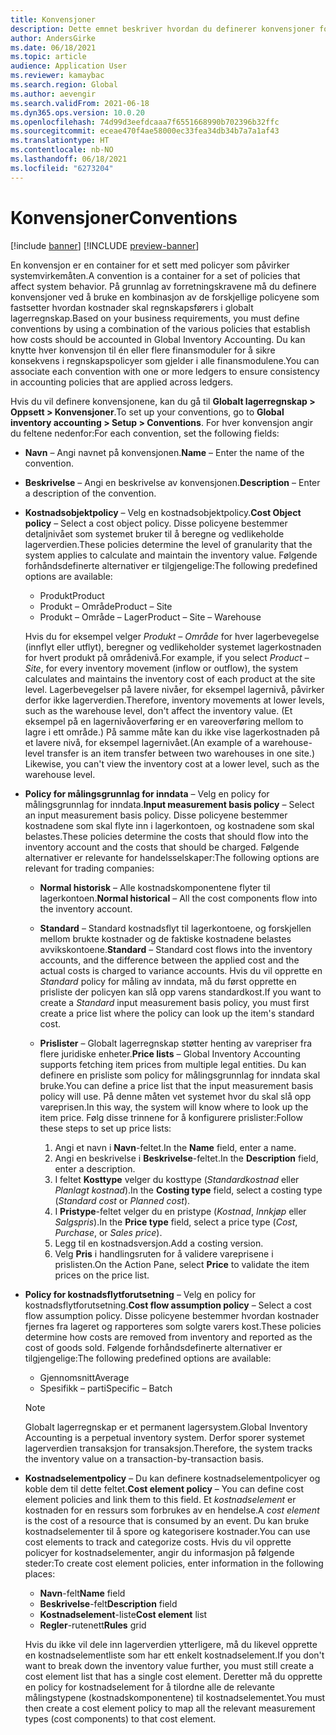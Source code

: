 ```yaml
---
title: Konvensjoner
description: Dette emnet beskriver hvordan du definerer konvensjoner for å fastsette hvordan kostnader skal beregnes i Globalt lagerregnskap.
author: AndersGirke
ms.date: 06/18/2021
ms.topic: article
audience: Application User
ms.reviewer: kamaybac
ms.search.region: Global
ms.author: aevengir
ms.search.validFrom: 2021-06-18
ms.dyn365.ops.version: 10.0.20
ms.openlocfilehash: 74d99d3eefdcaaa7f6551668990b702396b32ffc
ms.sourcegitcommit: eceae470f4ae58000ec33fea34db34b7a7a1af43
ms.translationtype: HT
ms.contentlocale: nb-NO
ms.lasthandoff: 06/18/2021
ms.locfileid: "6273204"
---
```

# <a name="conventions"></a><span data-ttu-id="71805-103">Konvensjoner</span><span class="sxs-lookup"><span data-stu-id="71805-103">Conventions</span></span>

[!include [banner](../includes/banner.md)]
[!INCLUDE [preview-banner](../includes/preview-banner.md)]

<span data-ttu-id="71805-104">En konvensjon er en container for et sett med policyer som påvirker systemvirkemåten.</span><span class="sxs-lookup"><span data-stu-id="71805-104">A convention is a container for a set of policies that affect system behavior.</span></span> <span data-ttu-id="71805-105">På grunnlag av forretningskravene må du definere konvensjoner ved å bruke en kombinasjon av de forskjellige policyene som fastsetter hvordan kostnader skal regnskapsførers i globalt lagerregnskap.</span><span class="sxs-lookup"><span data-stu-id="71805-105">Based on your business requirements, you must define conventions by using a combination of the various policies that establish how costs should be accounted in Global Inventory Accounting.</span></span> <span data-ttu-id="71805-106">Du kan knytte hver konvensjon til én eller flere finansmoduler for å sikre konsekvens i regnskapspolicyer som gjelder i alle finansmodulene.</span><span class="sxs-lookup"><span data-stu-id="71805-106">You can associate each convention with one or more ledgers to ensure consistency in accounting policies that are applied across ledgers.</span></span>

<span data-ttu-id="71805-107">Hvis du vil definere konvensjonene, kan du gå til **Globalt lagerregnskap \> Oppsett \> Konvensjoner**.</span><span class="sxs-lookup"><span data-stu-id="71805-107">To set up your conventions, go to **Global inventory accounting \> Setup \> Conventions**.</span></span> <span data-ttu-id="71805-108">For hver konvensjon angir du feltene nedenfor:</span><span class="sxs-lookup"><span data-stu-id="71805-108">For each convention, set the following fields:</span></span>

- <span data-ttu-id="71805-109">**Navn** – Angi navnet på konvensjonen.</span><span class="sxs-lookup"><span data-stu-id="71805-109">**Name** – Enter the name of the convention.</span></span>
- <span data-ttu-id="71805-110">**Beskrivelse** – Angi en beskrivelse av konvensjonen.</span><span class="sxs-lookup"><span data-stu-id="71805-110">**Description** – Enter a description of the convention.</span></span>
- <span data-ttu-id="71805-111">**Kostnadsobjektpolicy** – Velg en kostnadsobjektpolicy.</span><span class="sxs-lookup"><span data-stu-id="71805-111">**Cost Object policy** – Select a cost object policy.</span></span> <span data-ttu-id="71805-112">Disse policyene bestemmer detaljnivået som systemet bruker til å beregne og vedlikeholde lagerverdien.</span><span class="sxs-lookup"><span data-stu-id="71805-112">These policies determine the level of granularity that the system applies to calculate and maintain the inventory value.</span></span> <span data-ttu-id="71805-113">Følgende forhåndsdefinerte alternativer er tilgjengelige:</span><span class="sxs-lookup"><span data-stu-id="71805-113">The following predefined options are available:</span></span>

    - <span data-ttu-id="71805-114">Produkt</span><span class="sxs-lookup"><span data-stu-id="71805-114">Product</span></span>
    - <span data-ttu-id="71805-115">Produkt – Område</span><span class="sxs-lookup"><span data-stu-id="71805-115">Product – Site</span></span>
    - <span data-ttu-id="71805-116">Produkt – Område – Lager</span><span class="sxs-lookup"><span data-stu-id="71805-116">Product – Site – Warehouse</span></span>

    <span data-ttu-id="71805-117">Hvis du for eksempel velger *Produkt – Område* for hver lagerbevegelse (innflyt eller utflyt), beregner og vedlikeholder systemet lagerkostnaden for hvert produkt på områdenivå.</span><span class="sxs-lookup"><span data-stu-id="71805-117">For example, if you select *Product – Site*, for every inventory movement (inflow or outflow), the system calculates and maintains the inventory cost of each product at the site level.</span></span> <span data-ttu-id="71805-118">Lagerbevegelser på lavere nivåer, for eksempel lagernivå, påvirker derfor ikke lagerverdien.</span><span class="sxs-lookup"><span data-stu-id="71805-118">Therefore, inventory movements at lower levels, such as the warehouse level, don't affect the inventory value.</span></span> <span data-ttu-id="71805-119">(Et eksempel på en lagernivåoverføring er en vareoverføring mellom to lagre i ett område.) På samme måte kan du ikke vise lagerkostnaden på et lavere nivå, for eksempel lagernivået.</span><span class="sxs-lookup"><span data-stu-id="71805-119">(An example of a warehouse-level transfer is an item transfer between two warehouses in one site.) Likewise, you can't view the inventory cost at a lower level, such as the warehouse level.</span></span>

- <span data-ttu-id="71805-120">**Policy for målingsgrunnlag for inndata** – Velg en policy for målingsgrunnlag for inndata.</span><span class="sxs-lookup"><span data-stu-id="71805-120">**Input measurement basis policy** – Select an input measurement basis policy.</span></span> <span data-ttu-id="71805-121">Disse policyene bestemmer kostnadene som skal flyte inn i lagerkontoen, og kostnadene som skal belastes.</span><span class="sxs-lookup"><span data-stu-id="71805-121">These policies determine the costs that should flow into the inventory account and the costs that should be charged.</span></span> <span data-ttu-id="71805-122">Følgende alternativer er relevante for handelsselskaper:</span><span class="sxs-lookup"><span data-stu-id="71805-122">The following options are relevant for trading companies:</span></span>

    - <span data-ttu-id="71805-123">**Normal historisk** – Alle kostnadskomponentene flyter til lagerkontoen.</span><span class="sxs-lookup"><span data-stu-id="71805-123">**Normal historical** – All the cost components flow into the inventory account.</span></span>
    - <span data-ttu-id="71805-124">**Standard** – Standard kostnadsflyt til lagerkontoene, og forskjellen mellom brukte kostnader og de faktiske kostnadene belastes avvikskontoene.</span><span class="sxs-lookup"><span data-stu-id="71805-124">**Standard** – Standard cost flows into the inventory accounts, and the difference between the applied cost and the actual costs is charged to variance accounts.</span></span> <span data-ttu-id="71805-125">Hvis du vil opprette en *Standard* policy for måling av inndata, må du først opprette en prisliste der policyen kan slå opp varens standardkost.</span><span class="sxs-lookup"><span data-stu-id="71805-125">If you want to create a *Standard* input measurement basis policy, you must first create a price list where the policy can look up the item's standard cost.</span></span>
    - <span data-ttu-id="71805-126">**Prislister** – Globalt lagerregnskap støtter henting av varepriser fra flere juridiske enheter.</span><span class="sxs-lookup"><span data-stu-id="71805-126">**Price lists** – Global Inventory Accounting supports fetching item prices from multiple legal entities.</span></span> <span data-ttu-id="71805-127">Du kan definere en prisliste som policy for målingsgrunnlag for inndata skal bruke.</span><span class="sxs-lookup"><span data-stu-id="71805-127">You can define a price list that the input measurement basis policy will use.</span></span> <span data-ttu-id="71805-128">På denne måten vet systemet hvor du skal slå opp vareprisen.</span><span class="sxs-lookup"><span data-stu-id="71805-128">In this way, the system will know where to look up the item price.</span></span> <span data-ttu-id="71805-129">Følg disse trinnene for å konfigurere prislister:</span><span class="sxs-lookup"><span data-stu-id="71805-129">Follow these steps to set up price lists:</span></span>

        1. <span data-ttu-id="71805-130">Angi et navn i **Navn**-feltet.</span><span class="sxs-lookup"><span data-stu-id="71805-130">In the **Name** field, enter a name.</span></span>
        1. <span data-ttu-id="71805-131">Angi en beskrivelse i **Beskrivelse**-feltet.</span><span class="sxs-lookup"><span data-stu-id="71805-131">In the **Description** field, enter a description.</span></span>
        1. <span data-ttu-id="71805-132">I feltet **Kosttype** velger du kosttype (*Standardkostnad* eller *Planlagt kostnad*).</span><span class="sxs-lookup"><span data-stu-id="71805-132">In the **Costing type** field, select a costing type (*Standard cost* or *Planned cost*).</span></span>
        1. <span data-ttu-id="71805-133">I **Pristype**-feltet velger du en pristype (*Kostnad*, *Innkjøp* eller *Salgspris*).</span><span class="sxs-lookup"><span data-stu-id="71805-133">In the **Price type** field, select a price type (*Cost*, *Purchase*, or *Sales price*).</span></span>
        1. <span data-ttu-id="71805-134">Legg til en kostnadsversjon.</span><span class="sxs-lookup"><span data-stu-id="71805-134">Add a costing version.</span></span>
        1. <span data-ttu-id="71805-135">Velg **Pris** i handlingsruten for å validere vareprisene i prislisten.</span><span class="sxs-lookup"><span data-stu-id="71805-135">On the Action Pane, select **Price** to validate the item prices on the price list.</span></span>

- <span data-ttu-id="71805-136">**Policy for kostnadsflytforutsetning** – Velg en policy for kostnadsflytforutsetning.</span><span class="sxs-lookup"><span data-stu-id="71805-136">**Cost flow assumption policy** – Select a cost flow assumption policy.</span></span> <span data-ttu-id="71805-137">Disse policyene bestemmer hvordan kostnader fjernes fra lageret og rapporteres som solgte varers kost.</span><span class="sxs-lookup"><span data-stu-id="71805-137">These policies determine how costs are removed from inventory and reported as the cost of goods sold.</span></span> <span data-ttu-id="71805-138">Følgende forhåndsdefinerte alternativer er tilgjengelige:</span><span class="sxs-lookup"><span data-stu-id="71805-138">The following predefined options are available:</span></span>

    - <span data-ttu-id="71805-139">Gjennomsnitt</span><span class="sxs-lookup"><span data-stu-id="71805-139">Average</span></span>
    - <span data-ttu-id="71805-140">Spesifikk – parti</span><span class="sxs-lookup"><span data-stu-id="71805-140">Specific – Batch</span></span>

    > [!NOTE]
    > <span data-ttu-id="71805-141">Globalt lagerregnskap er et permanent lagersystem.</span><span class="sxs-lookup"><span data-stu-id="71805-141">Global Inventory Accounting is a perpetual inventory system.</span></span> <span data-ttu-id="71805-142">Derfor sporer systemet lagerverdien transaksjon for transaksjon.</span><span class="sxs-lookup"><span data-stu-id="71805-142">Therefore, the system tracks the inventory value on a transaction-by-transaction basis.</span></span>

- <span data-ttu-id="71805-143">**Kostnadselementpolicy** – Du kan definere kostnadselementpolicyer og koble dem til dette feltet.</span><span class="sxs-lookup"><span data-stu-id="71805-143">**Cost element policy** – You can define cost element policies and link them to this field.</span></span> <span data-ttu-id="71805-144">Et *kostnadselement* er kostnaden for en ressurs som forbrukes av en hendelse.</span><span class="sxs-lookup"><span data-stu-id="71805-144">A *cost element* is the cost of a resource that is consumed by an event.</span></span> <span data-ttu-id="71805-145">Du kan bruke kostnadselementer til å spore og kategorisere kostnader.</span><span class="sxs-lookup"><span data-stu-id="71805-145">You can use cost elements to track and categorize costs.</span></span> <span data-ttu-id="71805-146">Hvis du vil opprette policyer for kostnadselementer, angir du informasjon på følgende steder:</span><span class="sxs-lookup"><span data-stu-id="71805-146">To create cost element policies, enter information in the following places:</span></span>

    - <span data-ttu-id="71805-147">**Navn**-felt</span><span class="sxs-lookup"><span data-stu-id="71805-147">**Name** field</span></span>
    - <span data-ttu-id="71805-148">**Beskrivelse**-felt</span><span class="sxs-lookup"><span data-stu-id="71805-148">**Description** field</span></span>
    - <span data-ttu-id="71805-149">**Kostnadselement**-liste</span><span class="sxs-lookup"><span data-stu-id="71805-149">**Cost element** list</span></span>
    - <span data-ttu-id="71805-150">**Regler**-rutenett</span><span class="sxs-lookup"><span data-stu-id="71805-150">**Rules** grid</span></span>

    <span data-ttu-id="71805-151">Hvis du ikke vil dele inn lagerverdien ytterligere, må du likevel opprette en kostnadselementliste som har ett enkelt kostnadselement.</span><span class="sxs-lookup"><span data-stu-id="71805-151">If you don't want to break down the inventory value further, you must still create a cost element list that has a single cost element.</span></span> <span data-ttu-id="71805-152">Deretter må du opprette en policy for kostnadselement for å tilordne alle de relevante målingstypene (kostnadskomponentene) til kostnadselementet.</span><span class="sxs-lookup"><span data-stu-id="71805-152">You must then create a cost element policy to map all the relevant measurement types (cost components) to that cost element.</span></span>
